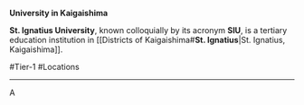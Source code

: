 **University in Kaigaishima**

**St. Ignatius University**, known colloquially by its acronym **SIU**, is a tertiary education institution in [[Districts of Kaigaishima#**St. Ignatius**|St. Ignatius, Kaigaishima]].

#Tier-1 #Locations 

---
A